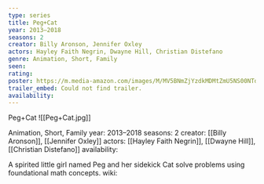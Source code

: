 ```yaml
---
type: series
title: Peg+Cat
year: 2013–2018
seasons: 2
creator: Billy Aronson, Jennifer Oxley
actors: Hayley Faith Negrin, Dwayne Hill, Christian Distefano
genre: Animation, Short, Family
seen:
rating: 
poster: https://m.media-amazon.com/images/M/MV5BNmZjYzdkMDMtZmU5NS00NTdkLWIxZDgtNjJiM2JlNGU1ODQ5XkEyXkFqcGdeQXVyMTUyNjc3NDQ4._V1_SX300.jpg
trailer_embed: Could not find trailer.
availability:
---
```

Peg+Cat
![[Peg+Cat.jpg]]

Animation, Short, Family
year: 2013–2018
seasons: 2
creator: [[Billy Aronson]], [[Jennifer Oxley]]
actors: [[Hayley Faith Negrin]], [[Dwayne Hill]], [[Christian Distefano]]
availability:

A spirited little girl named Peg and her sidekick Cat solve problems using foundational math concepts.
wiki: 


